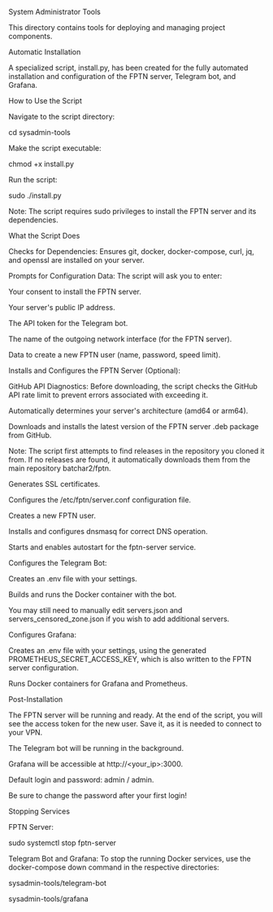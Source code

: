 System Administrator Tools

This directory contains tools for deploying and managing project components.

Automatic Installation

A specialized script, install.py, has been created for the fully automated installation and configuration of the FPTN server, Telegram bot, and Grafana.

How to Use the Script

Navigate to the script directory:

cd sysadmin-tools


Make the script executable:

chmod +x install.py


Run the script:

sudo ./install.py


Note: The script requires sudo privileges to install the FPTN server and its dependencies.

What the Script Does

Checks for Dependencies: Ensures git, docker, docker-compose, curl, jq, and openssl are installed on your server.

Prompts for Configuration Data: The script will ask you to enter:

Your consent to install the FPTN server.

Your server's public IP address.

The API token for the Telegram bot.

The name of the outgoing network interface (for the FPTN server).

Data to create a new FPTN user (name, password, speed limit).

Installs and Configures the FPTN Server (Optional):

GitHub API Diagnostics: Before downloading, the script checks the GitHub API rate limit to prevent errors associated with exceeding it.

Automatically determines your server's architecture (amd64 or arm64).

Downloads and installs the latest version of the FPTN server .deb package from GitHub.

Note: The script first attempts to find releases in the repository you cloned it from. If no releases are found, it automatically downloads them from the main repository batchar2/fptn.

Generates SSL certificates.

Configures the /etc/fptn/server.conf configuration file.

Creates a new FPTN user.

Installs and configures dnsmasq for correct DNS operation.

Starts and enables autostart for the fptn-server service.

Configures the Telegram Bot:

Creates an .env file with your settings.

Builds and runs the Docker container with the bot.

You may still need to manually edit servers.json and servers_censored_zone.json if you wish to add additional servers.

Configures Grafana:

Creates an .env file with your settings, using the generated PROMETHEUS_SECRET_ACCESS_KEY, which is also written to the FPTN server configuration.

Runs Docker containers for Grafana and Prometheus.

Post-Installation

The FPTN server will be running and ready. At the end of the script, you will see the access token for the new user. Save it, as it is needed to connect to your VPN.

The Telegram bot will be running in the background.

Grafana will be accessible at http://<your_ip>:3000.

Default login and password: admin / admin.

Be sure to change the password after your first login!

Stopping Services

FPTN Server:

sudo systemctl stop fptn-server


Telegram Bot and Grafana: To stop the running Docker services, use the docker-compose down command in the respective directories:

sysadmin-tools/telegram-bot

sysadmin-tools/grafana

